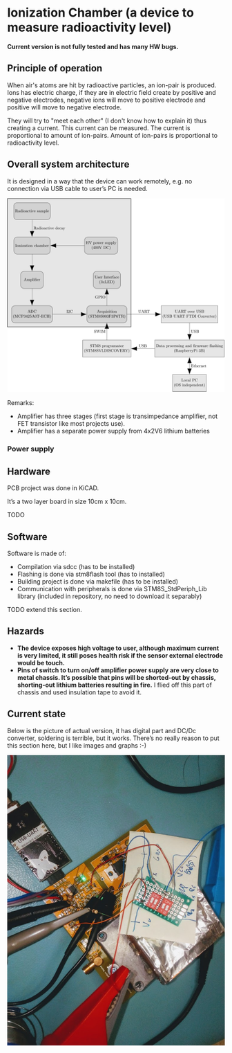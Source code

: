 # Ionization Chamber (a device to measure radioactivity level)

**Current version is not fully tested and has many HW bugs.**

## Principle of operation

When air's atoms are hit by radioactive particles, an ion-pair is produced. Ions has electric charge, if they are in electric field create by positive and negative electrodes, negative ions will move to positive electrode and positive will move to negative electrode.

They will try to "meet each other" (I don't know how to explain it) thus creating a current. This current can be measured. The current is proportional to amount of ion-pairs. Amount of ion-pairs is proportional to radioactivity level.

## Overall system architecture

It is designed in a way that the device can work remotely, e.g. no connection via USB cable to user’s PC is needed.

![architecture](https://raw.githubusercontent.com/RobertGawron/IonizationChamber/master/documentation/diagrams/ArchitectureOverview-1.png)

Remarks:
* Amplifier has three stages (first stage is transimpedance amplifier, not FET transistor like most projects use). 
* Amplifier has a separate power supply from 4x2V6 lithium batteries

 

### Power supply

## Hardware

PCB project was done in KiCAD.

It’s a two layer board in size 10cm x 10cm.


TODO

## Software

Software is made of:
* Compilation via sdcc (has to be installed)
* Flashing is done via stm8flash tool (has to installed)
* Building project is done via makefile (has to be installed)
* Communication with peripherals is done via STM8S_StdPeriph_Lib library (included in repository, no need to download it separably)

TODO extend this section.


## Hazards

* **The device exposes high voltage to user, although maximum current is very limited, it still poses health risk if the sensor external electrode would be touch.**
* **Pins of switch to turn on/off amplifier power supply are very close to metal chassis. It’s possible that pins will be shorted-out by chassis, shorting-out lithium batteries resulting in fire.** I flied off this part of chassis and used insulation tape to avoid it.


## Current state

Below is the picture of actual version, it has digital part and DC/Dc converter, soldering is terrible, but it works. There’s no really reason to put this section here, but I like images and graphs :-)

![sensor render](https://raw.githubusercontent.com/RobertGawron/IonizationChamber/master/documentation/pictures/pcb_04_08_2019.jpg)

 
